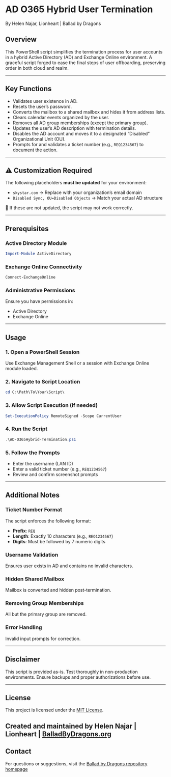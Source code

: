 # **AD O365 Hybrid User Termination**

By Helen Najar, Lionheart | Ballad by Dragons

## **Overview**

This PowerShell script simplifies the termination process for user accounts in a hybrid Active Directory (AD) and Exchange Online environment.
A graceful script forged to ease the final steps of user offboarding, preserving order in both cloud and realm.

---

## **Key Functions**

* Validates user existence in AD.
* Resets the user’s password.
* Converts the mailbox to a shared mailbox and hides it from address lists.
* Clears calendar events organized by the user.
* Removes all AD group memberships (except the primary group).
* Updates the user’s AD description with termination details.
* Disables the AD account and moves it to a designated “Disabled” Organizational Unit (OU).
* Prompts for and validates a ticket number (e.g., `REQ1234567`) to document the action.

---

## ⚠️ **Customization Required**

The following placeholders **must be updated** for your environment:

* `skystar.com` → Replace with your organization’s email domain
* `Disabled Sync, OU=Disabled Objects` → Match your actual AD structure

📌 If these are not updated, the script may not work correctly.

---

## **Prerequisites**

### **Active Directory Module**

```powershell
Import-Module ActiveDirectory
```

### **Exchange Online Connectivity**

```powershell
Connect-ExchangeOnline
```

### **Administrative Permissions**

Ensure you have permissions in:

* Active Directory
* Exchange Online

---

## **Usage**

### **1. Open a PowerShell Session**

Use Exchange Management Shell or a session with Exchange Online module loaded.

### **2. Navigate to Script Location**

```powershell
cd C:\Path\To\Your\Script\
```

### **3. Allow Script Execution (if needed)**

```powershell
Set-ExecutionPolicy RemoteSigned -Scope CurrentUser
```

### **4. Run the Script**

```powershell
.\AD-O365Hybrid-Termination.ps1
```

### **5. Follow the Prompts**

* Enter the username (LAN ID)
* Enter a valid ticket number (e.g., `REQ1234567`)
* Review and confirm screenshot prompts

---

## **Additional Notes**

### **Ticket Number Format**

The script enforces the following format:

* **Prefix**: `REQ`
* **Length**: Exactly 10 characters (e.g., `REQ1234567`)
* **Digits**: Must be followed by 7 numeric digits

### **Username Validation**

Ensures user exists in AD and contains no invalid characters.

### **Hidden Shared Mailbox**

Mailbox is converted and hidden post-termination.

### **Removing Group Memberships**

All but the primary group are removed.

### **Error Handling**

Invalid input prompts for correction.

---

## **Disclaimer**

This script is provided as-is.
Test thoroughly in non-production environments. Ensure backups and proper authorizations before use.

---

## **License**

This project is licensed under the [MIT License](https://github.com/balladbydragons/Exchange-Hybrid-Tools/blob/main/LICENSE.md).

Created and maintained by Helen Najar | Lionheart | [BalladByDragons.org](https://www.balladbydragons.org)
---

## **Contact**

For questions or suggestions, visit the
[Ballad by Dragons repository homepage](https://github.com/balladbydragons/Exchange-Hybrid-Tools)
